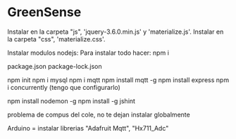 # GreenSense
 
Instalar en la carpeta "js", 'jquery-3.6.0.min.js' y 'materialize.js'.
Instalar en la carpeta "css", 'materialize.css'.

Instalar modulos nodejs:
Para instalar todo hacer: npm i

package.json
package-lock.json


npm init
npm i mysql 
npm i mqtt
npm install mqtt -g
npm install express
npm i concurrently (tengo que configurarlo)

npm install nodemon -g
npm install -g jshint

problema de compus del cole, no te dejan instalar globalmente

Arduino = instalar librerias "Adafruit Mqtt", "Hx711_Adc"
